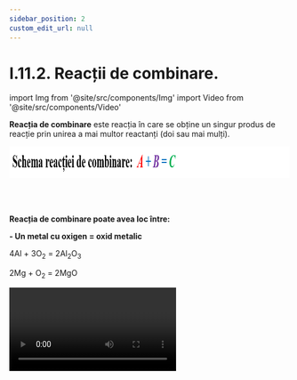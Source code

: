```yaml
---
sidebar_position: 2
custom_edit_url: null
---
```


# I.11.2. Reacții de combinare.



import Img from '@site/src/components/Img'
import Video from '@site/src/components/Video'



<div class="alert alert--primary" role="alert">



**Reacția de combinare** este reacția în care se obține un singur produs de reacție prin unirea a mai multor reactanți (doi sau mai mulți).



<Img className="img-responsive4" src="chimie/clasa9/capitolul1/I-11-transformari-chimice-ale-substantelor-poza2-schema-reactiei-de-combinare.png" width="1000" height="57" lazy={false} />


</div>


<br></br>


<div class="alert alert--primary" role="alert">

**Reacția de combinare poate avea loc între:**

**- Un metal cu oxigen = oxid metalic**

4Al + 3O<sub>2</sub> = 2Al<sub>2</sub>O<sub>3</sub>

2Mg + O<sub>2</sub> = 2MgO


<Video src="https://www.youtube.com/embed/SJa0zry5eHY" lazy={false} />


<br></br>
<br></br>



**- Un nemetal cu oxigen = oxid nemetalic**

S + O<sub>2</sub> = SO<sub>2</sub>



<Video src="https://www.youtube.com/embed/Fl-E6CoWSv4" lazy={false} />

<br></br>
<br></br>


**- Un metal cu un nemetal = sare**

Fe + S = FeS

2Fe + 3Cl<sub>2</sub> = 2FeCl<sub>3</sub>

Cu + Cl<sub>2</sub> = CuCl<sub>2</sub>

Hg + S = HgS


<Video src="https://www.youtube.com/embed/HD-Hgq-YkrY" />

<br></br>
<br></br>


**- Un nemetal cu hidrogen = acid sau apă (în cazul oxigenului)**

Cl<sub>2</sub> + H<sub>2</sub> = 2HCl ↑

S + H<sub>2</sub> = H<sub>2</sub>S ↑

O<sub>2</sub> + 2H<sub>2</sub> = 2H<sub>2</sub>O↑



<Video src="https://www.youtube.com/embed/-Q8dMeUm6Bw" />

<br></br>
<br></br>


**- Două substanțe compuse = substanță compusă**


SO<sub>2</sub> + H<sub>2</sub>O = H<sub>2</sub>SO<sub>3</sub> ↑

HCl + NH<sub>3</sub> = NH<sub>4</sub>Cl ↑ 

CaO + H<sub>2</sub>O = Ca(OH)<sub>2</sub> (reacția de stingere a varului)





<Img className="img-responsive4" src="chimie/clasa9/capitolul1/I-11-transformari-chimice-ale-substantelor-poza3-reactia-apei-cu-dioxidul-de-carbon.png" width="1000" height="60" />


<br></br>
<br></br>



<Video src="https://www.youtube.com/embed/cVmpy6kiQWI" />



</div>

